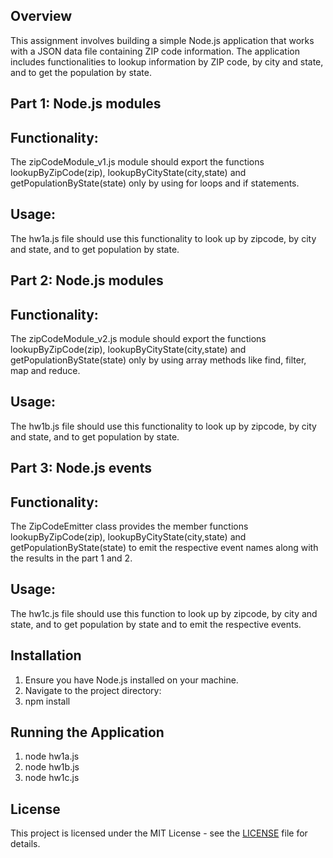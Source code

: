 ## Overview

This assignment involves building a simple Node.js application that works with a JSON data file containing ZIP code information. The application includes functionalities to lookup information by ZIP code, by city and state, and to get the population by state.

## Part 1: Node.js modules
## Functionality:

The zipCodeModule_v1.js module should export the functions lookupByZipCode(zip), lookupByCityState(city,state) and getPopulationByState(state) only by using for loops and if statements.

## Usage:

The hw1a.js file should use this functionality to look up by zipcode, by city and state, and to get population by state.

## Part 2: Node.js modules
## Functionality:

The zipCodeModule_v2.js module should export the functions lookupByZipCode(zip), lookupByCityState(city,state) and getPopulationByState(state) only by using array methods like find, filter, map and reduce.

## Usage:

The hw1b.js file should use this functionality to look up by zipcode, by city and state, and to get population by state.

## Part 3: Node.js events
## Functionality:

The ZipCodeEmitter class provides the member functions lookupByZipCode(zip), lookupByCityState(city,state) and getPopulationByState(state) to emit the respective event names along with the results in the part 1 and 2.

## Usage:

The hw1c.js file should use this function to look up by zipcode, by city and state, and to get population by state and to emit the respective events.

## Installation

1. Ensure you have Node.js installed on your machine.
2. Navigate to the project directory: 
3. npm install

## Running the Application

1. node hw1a.js
2. node hw1b.js
3. node hw1c.js

## License

This project is licensed under the MIT License - see the [LICENSE](License.txt) file for details.
